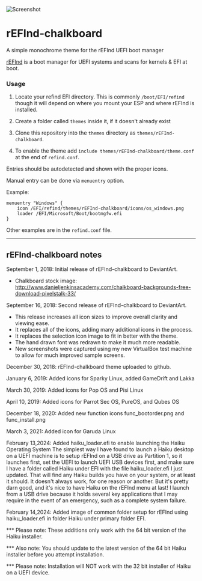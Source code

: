 ![Screenshot](https://i.imgur.com/ysFnjRY.png)
      
# rEFInd-chalkboard
A simple monochrome theme for the rEFInd UEFI boot manager

[rEFInd](http://www.rodsbooks.com/refind/) is a boot manager for UEFI systems and scans for kernels & EFI at boot.

### Usage

 1. Locate your refind EFI directory. This is commonly `/boot/EFI/refind`
    though it will depend on where you mount your ESP and where rEFInd is
    installed.

 2. Create a folder called `themes` inside it, if it doesn't already exist

 3. Clone this repository into the `themes` directory as `themes/rEFInd-chalkboard`.

 4. To enable the theme add `include themes/rEFInd-chalkboard/theme.conf` at the end of `refind.conf`.
    
Entries should be autodetected and shown with the proper icons.

Manual entry can be done via `menuentry` option.

Example:

```
menuentry "Windows" {
	icon /EFI/refind/themes/rEFInd-chalkboard/icons/os_windows.png
	loader /EFI/Microsoft/Boot/bootmgfw.efi
}
```

Other examples are in the `refind.conf` file.

-------------------------------
rEFInd-chalkboard notes
-------------------------------

September 1, 2018: Initial release of rEFInd-chalkboard to DeviantArt.
- Chalkboard stock image: http://www.danieljenkinsacademy.com/chalkboard-backgrounds-free-download-pixelstalk-33/

September 16, 2018: Second release of rEFInd-chalkboard to DeviantArt.
- This release increases all icon sizes to improve overall clarity and viewing ease.
- It replaces all of the icons, adding many additional icons in the process.
- It replaces the selection icon image to fit in better with the theme.
- The hand drawn font was redrawn to make it much more readable.
- New screenshots were captured using my new VirtualBox test machine to allow for much improved sample screens.

December 30, 2018: rEFInd-chalkboard theme uploaded to github.

January 6, 2019: Added icons for Sparky Linux, added GameDrift and Lakka

March 30, 2019: Added icons for Pop OS and Pisi Linux

April 10, 2019: Added icons for Parrot Sec OS, PureOS, and Qubes OS

December 18, 2020: Added new function icons func_bootorder.png and func_install.png

March 3, 2021: Added icon for Garuda Linux

February 13,2024: Added haiku_loader.efi to enable launching the Haiku Operating System
The simplest way I have found to launch a Haiku desktop on a UEFI machine is to setup rEFInd on a USB drive as Partition 1, so it launches first, set the UEFI to launch UEFI USB devices first, and make sure I have a folder called Haiku under EFI with the file haiku_loader.efi I just updated. That will find any Haiku builds you have on your system, or at least it should. It doesn't always work, for one reason or another. But it's pretty darn good, and it's nice to have Haiku on the rEFInd menu at last! I launch from a USB drive because it holds several key applications that I may require in the event of an emergency, such as a complete system failure.

February 14,2024: Added image of common folder setup for rEFInd using haiku_loader.efi in folder Haiku under primary folder EFI.

*** Please note: These additions only work with the 64 bit version of the Haiku installer.

*** Also note: You should update to the latest version of the 64 bit Haiku installer before you attempt installation.

*** Please note: Installation will NOT work with the 32 bit installer of Haiku on a UEFI device.

